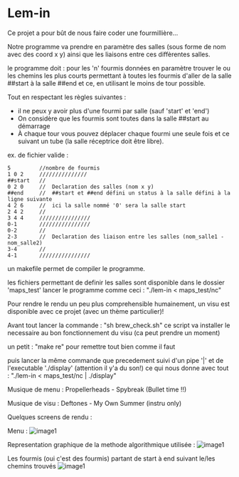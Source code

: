 # Lem-in

Ce projet a pour bût de nous faire coder une fourmillière...

Notre programme va prendre en paramètre des salles (sous forme de nom avec des coord x y)
ainsi que les liaisons entre ces diffèrentes salles.

le programme doit : pour les 'n' fourmis données en paramètre trouver le ou les chemins les plus courts
permettant à toutes les fourmis d'aller de la salle ##start à la salle ##end et ce, en utilisant le moins de tour possible.

Tout en respectant les règles suivantes : 
  - il ne peux y avoir plus d'une fourmi par salle (sauf 'start' et 'end')
  - On considère que les fourmis sont toutes dans la salle ##start au démarrage
  - À chaque tour vous pouvez déplacer chaque fourmi une seule fois et ce suivant un tube (la salle réceptrice doit être libre).
  
ex. de fichier valide :
  
```
5         //nombre de fourmis
1 0 2     ///////////////
##start   //
0 2 0     //  Declaration des salles (nom x y)
##end     //  ##start et ##end défini un status à la salle défini à la ligne suivante
4 2 6     //  ici la salle nommé '0' sera la salle start
2 4 2     //
3 4 4     ////////////////
0-1       ////////////////
0-2       //
2-3       //  Declaration des liaison entre les salles (nom_salle1 - nom_salle2)
3-4       //
4-1       ////////////////
```

un makefile permet de compiler le programme.

les fichiers permettant de definir les salles sont disponible dans le dossier 'maps_test'
lancer le programme comme ceci : "./lem-in < maps_test/nc"

Pour rendre le rendu un peu plus comprehensible humainement, un visu est disponible avec ce projet (avec un thème particulier)!

Avant tout lancer la commande : "sh brew_check.sh" ce script va installer le necessaire au bon fonctionnement du visu (ca peut prendre un moment)

un petit : "make re" pour remettre tout bien comme il faut

puis lancer la même commande que precedement suivi d'un pipe '|' et de l'executable './display' (attention il y'a du son!)
ce qui nous donne avec tout : "./lem-in < maps_test/nc | ./display"

Musique de menu : Propellerheads - Spybreak (Bullet time !!)

Musique de visu : Deftones - My Own Summer (instru only)

Quelques screens de rendu :

Menu :
![image1](https://github.com/ncoursol/Lem-in/blob/master/img/screenshot/image1.png)

Representation graphique de la methode algorithmique utilisée :
![image1](https://github.com/ncoursol/Lem-in/blob/master/img/screenshot/image2.png)

Les fourmis (oui c'est des fourmis) partant de start à end suivant le/les chemins trouvés
![image1](https://github.com/ncoursol/Lem-in/blob/master/img/screenshot/image3.png)
